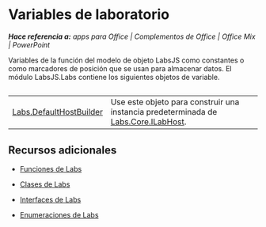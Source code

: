 
# <a name="labs-variables"></a>Variables de laboratorio

 _**Hace referencia a:** apps para Office | Complementos de Office | Office Mix | PowerPoint_

Variables de la función del modelo de objeto LabsJS como constantes o como marcadores de posición que se usan para almacenar datos. El módulo LabsJS.Labs contiene los siguientes objetos de variable.

## 


|||
|:-----|:-----|
|[Labs.DefaultHostBuilder](../../reference/office-mix/labs.defaulthostbuilder.md)|Use este objeto para construir una instancia predeterminada de [Labs.Core.ILabHost](../../reference/office-mix/labs.core.ilabhost.md).|

## <a name="additional-resources"></a>Recursos adicionales



- [Funciones de Labs](../../reference/office-mix/labs-functions.md)
    
- [Clases de Labs](../../reference/office-mix/labs-classes.md)
    
- [Interfaces de Labs](../../reference/office-mix/labs-interfaces.md)
    
- [Enumeraciones de Labs](../../reference/office-mix/labs-enumerations.md)
    
